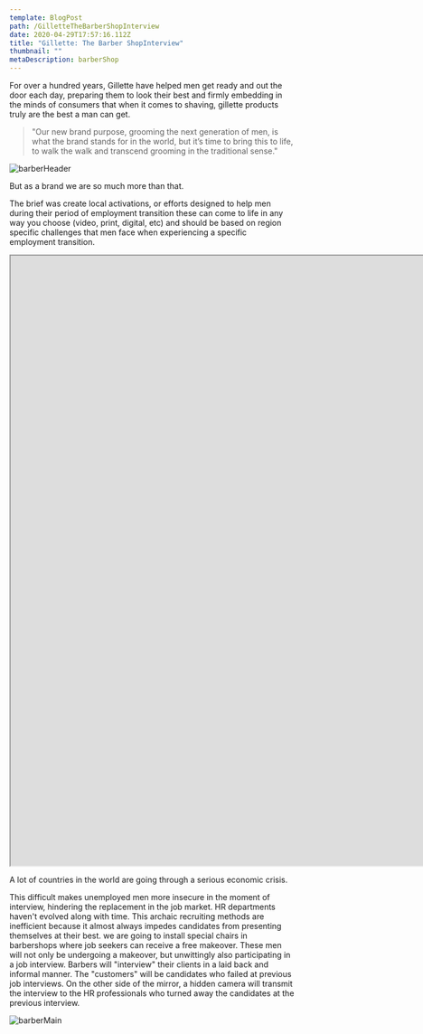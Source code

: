 ```yaml
---
template: BlogPost
path: /GilletteTheBarberShopInterview
date: 2020-04-29T17:57:16.112Z
title: "Gillette: The Barber ShopInterview"
thumbnail: ""
metaDescription: barberShop
---
```

For over a hundred years, Gillette have helped men get ready and out the door each day, preparing them to look their best and firmly embedding in the minds of consumers that when it comes to shaving, gillette products truly are the best a man can get.



> "Our new brand purpose, grooming the next generation of men, is what the brand stands for in the world, but it’s time to bring this to life, to walk the walk and transcend grooming in the traditional sense."
>
>

![barberHeader](/assets/barberheader.png "barber header")



But as a brand we are so much more than that.

The brief was create local activations, or efforts designed to help men during their period of employment transition these can come to life in any way you choose (video, print, digital, etc) and should be based on region specific challenges that men face when experiencing a specific employment transition.

<iframe src="https://player.vimeo.com/video/174527119?title=0&byline=0&portrait=0"width="1920"height="1080"

frameborder="0"webkitallowfullscreenmozallowfullscreenallowfullscreen></iframe>

A lot of countries in the world are going through a serious economic crisis.

This difficult makes unemployed men more insecure in the moment of interview, hindering the replacement in the job market. HR departments haven't evolved along with time. This archaic recruiting methods are inefficient because it almost always impedes candidates from presenting themselves at their best. we are going to install special chairs in barbershops where job seekers can receive a free makeover. These men will not only be undergoing a makeover, but unwittingly also participating in a job interview. Barbers will "interview" their clients in a laid back and informal manner. The "customers" will be candidates who failed at previous job interviews. On the other side of the mirror, a hidden camera will transmit the interview to the HR professionals who turned away the candidates at the previous interview.



![barberMain](/assets/barbermain.png "barber main")